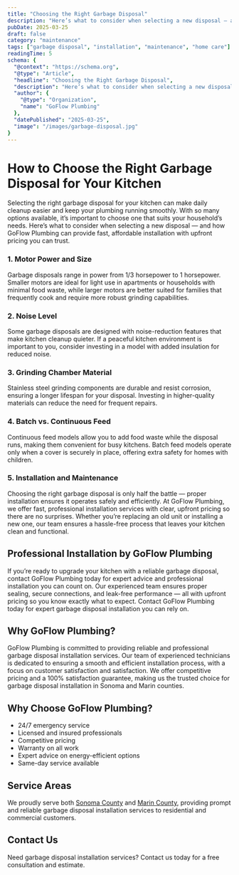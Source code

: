 ```yaml
---
title: "Choosing the Right Garbage Disposal"
description: "Here’s what to consider when selecting a new disposal — and how GoFlow Plumbing can provide fast, affordable installation with upfront pricing you can trust."
pubDate: 2025-03-25
draft: false
category: "maintenance"
tags: ["garbage disposal", "installation", "maintenance", "home care"]
readingTime: 5
schema: {
  "@context": "https://schema.org",
  "@type": "Article",
  "headline": "Choosing the Right Garbage Disposal",
  "description": "Here’s what to consider when selecting a new disposal — and how GoFlow Plumbing can provide fast, affordable installation with upfront pricing you can trust.",
  "author": {
    "@type": "Organization",
    "name": "GoFlow Plumbing"
  },
  "datePublished": "2025-03-25",
  "image": "/images/garbage-disposal.jpg"
}
---
```


# How to Choose the Right Garbage Disposal for Your Kitchen

Selecting the right garbage disposal for your kitchen can make daily cleanup easier and keep your plumbing running smoothly. With so many options available, it’s important to choose one that suits your household’s needs. Here’s what to consider when selecting a new disposal — and how GoFlow Plumbing can provide fast, affordable installation with upfront pricing you can trust.

### 1. Motor Power and Size
Garbage disposals range in power from 1/3 horsepower to 1 horsepower. Smaller motors are ideal for light use in apartments or households with minimal food waste, while larger motors are better suited for families that frequently cook and require more robust grinding capabilities.

### 2. Noise Level
Some garbage disposals are designed with noise-reduction features that make kitchen cleanup quieter. If a peaceful kitchen environment is important to you, consider investing in a model with added insulation for reduced noise.

### 3. Grinding Chamber Material
Stainless steel grinding components are durable and resist corrosion, ensuring a longer lifespan for your disposal. Investing in higher-quality materials can reduce the need for frequent repairs.

### 4. Batch vs. Continuous Feed
Continuous feed models allow you to add food waste while the disposal runs, making them convenient for busy kitchens. Batch feed models operate only when a cover is securely in place, offering extra safety for homes with children.

### 5. Installation and Maintenance
Choosing the right garbage disposal is only half the battle — proper installation ensures it operates safely and efficiently. At GoFlow Plumbing, we offer fast, professional installation services with clear, upfront pricing so there are no surprises. Whether you’re replacing an old unit or installing a new one, our team ensures a hassle-free process that leaves your kitchen clean and functional.

## Professional Installation by GoFlow Plumbing
If you’re ready to upgrade your kitchen with a reliable garbage disposal, contact GoFlow Plumbing today for expert advice and professional installation you can count on. Our experienced team ensures proper sealing, secure connections, and leak-free performance — all with upfront pricing so you know exactly what to expect. Contact GoFlow Plumbing today for expert garbage disposal installation you can rely on.

## Why GoFlow Plumbing?
GoFlow Plumbing is committed to providing reliable and professional garbage disposal installation services. Our team of experienced technicians is dedicated to ensuring a smooth and efficient installation process, with a focus on customer satisfaction and satisfaction. We offer competitive pricing and a 100% satisfaction guarantee, making us the trusted choice for garbage disposal installation in Sonoma and Marin counties.

## Why Choose GoFlow Plumbing?

- 24/7 emergency service
- Licensed and insured professionals
- Competitive pricing
- Warranty on all work
- Expert advice on energy-efficient options
- Same-day service available

## Service Areas

We proudly serve both [Sonoma County](/sonoma-county-plumbing) and [Marin County](/marin-county-plumbing), providing prompt and reliable garbage disposal installation services to residential and commercial customers.

## Contact Us

Need garbage disposal installation services? Contact us today for a free consultation and estimate.

